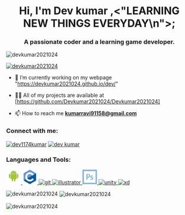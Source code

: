 <h1 align="center">Hi, I'm Dev kumar ,<"LEARNING NEW THINGS EVERYDAY\n">;</h1>
<h3 align="center">A passionate coder and a learning game developer.</h3>

<p align="left"> <img src="https://komarev.com/ghpvc/?username=devkumar2021024&label=Profile%20views&color=0e75b6&style=flat" alt="devkumar2021024" /> </p>

<p align="left"> <a href="https://github.com/ryo-ma/github-profile-trophy"><img src="https://github-profile-trophy.vercel.app/?username=devkumar2021024" alt="devkumar2021024" /></a> </p>

- 🌱 I’m currently working on my webpage "https://devkumar2021024.github.io/dev/"

- 👨‍💻 All of my projects are available at [https://github.com/Devkumar2021024/Devkumar2021024]

- 📫 How to reach me **kumarravi91158@gmail.com**

<h3 align="left">Connect with me:</h3>
<p align="left">
<a href="https://linkedin.com/in/dev1174kumar" target="blank"><img align="center" src="https://www.google.com/imgres?imgurl=https%3A%2F%2Fpngimg.com%2Fuploads%2FlinkedIn%2FlinkedIn_PNG38.png&imgrefurl=https%3A%2F%2Fpngimg.com%2Fimage%2F55040&tbnid=wq5kM1lPfbuDaM&vet=12ahUKEwjah7rE2oLxAhXo0XMBHUxBDcQQMygHegUIARDYAQ..i&docid=J23zPmaml8MkNM&w=640&h=640&q=linkedin%20logo&ved=2ahUKEwjah7rE2oLxAhXo0XMBHUxBDcQQMygHegUIARDYAQ" alt="dev1174kumar" height="30" width="40" /></a>
<a href="https://fb.com/dev kumar" target="blank"><img align="center" src="https://www.google.com/imgres?imgurl=https%3A%2F%2Fi.pinimg.com%2F736x%2Fd5%2F18%2Fec%2Fd518eceea19f4b1a2ee032ddc634dd7d.jpg&imgrefurl=https%3A%2F%2Fwww.pinterest.com%2Fpin%2F751186412834056132%2F&tbnid=7tXs1R-QQmZe9M&vet=12ahUKEwjJ4fHV2oLxAhV1XnwKHeyRA5kQMygCegUIARC_AQ..i&docid=eZiULjiWMGnkSM&w=640&h=640&q=facebook%20logo%20logo&ved=2ahUKEwjJ4fHV2oLxAhV1XnwKHeyRA5kQMygCegUIARC_AQ" alt="dev kumar" height="30" width="40" /></a>
</p>

<h3 align="left">Languages and Tools:</h3>
<p align="left"> <a href="https://developer.android.com" target="_blank"> <img src="https://raw.githubusercontent.com/devicons/devicon/master/icons/android/android-original-wordmark.svg" alt="android" width="40" height="40"/> </a> <a href="https://www.cprogramming.com/" target="_blank"> <img src="https://raw.githubusercontent.com/devicons/devicon/master/icons/c/c-original.svg" alt="c" width="40" height="40"/> </a> <a href="https://git-scm.com/" target="_blank"> <img src="https://www.vectorlogo.zone/logos/git-scm/git-scm-icon.svg" alt="git" width="40" height="40"/> </a> <a href="https://www.adobe.com/in/products/illustrator.html" target="_blank"> <img src="https://www.vectorlogo.zone/logos/adobe_illustrator/adobe_illustrator-icon.svg" alt="illustrator" width="40" height="40"/> </a> <a href="https://www.photoshop.com/en" target="_blank"> <img src="https://raw.githubusercontent.com/devicons/devicon/master/icons/photoshop/photoshop-line.svg" alt="photoshop" width="40" height="40"/> </a> <a href="https://unity.com/" target="_blank"> <img src="https://www.vectorlogo.zone/logos/unity3d/unity3d-icon.svg" alt="unity" width="40" height="40"/> </a> <a href="https://www.adobe.com/products/xd.html" target="_blank"> <img src="https://cdn.worldvectorlogo.com/logos/adobe-xd.svg" alt="xd" width="40" height="40"/> </a> </p>

<p><img align="left" src="https://github-readme-stats.vercel.app/api/top-langs?username=devkumar2021024&show_icons=true&locale=en&layout=compact" alt="devkumar2021024" /></p>

<p>&nbsp;<img align="center" src="https://github-readme-stats.vercel.app/api?username=devkumar2021024&show_icons=true&locale=en" alt="devkumar2021024" /></p>

<p><img align="center" src="https://github-readme-streak-stats.herokuapp.com/?user=devkumar2021024&" alt="devkumar2021024" /></p>
